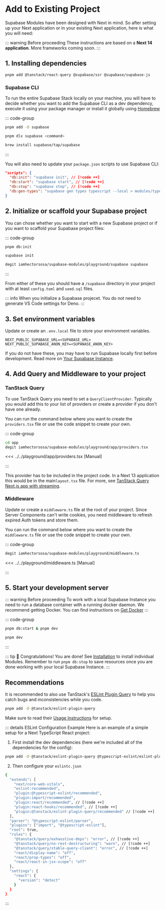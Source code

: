 # Add to Existing Project

Supabase Modules have been designed with Next in mind. So after setting up your Next application or in your existing Next application, here is what you will need:

::: warning Before proceeding
These instructions are based on a **Next 14 application**. More frameworks coming soon.
:::

## 1. Installing dependencies

```bash
pnpm add @tanstack/react-query @supabase/ssr @supabase/supabase-js
```

### Supabase CLI

To run the entire Supabase Stack locally on your machine, you will have to decide whether you want to add the Supabase CLI as a dev dependency, execute it using your package manager or install it globally using [Homebrew](https://brew.sh/)

::: code-group

```bash [pnpm as -D]
pnpm add -D supabase
```

```bash [pnpm dlx]
pnpm dlx supabase <command>
```

```bash [Homebrew]
brew install supabase/tap/supabase
```

:::

You will also need to update your `package.json` scripts to use Supabase CLI:

```json
"scripts": {
  "db:init": "supabase init", // [!code ++]
  "db:start": "supabase start", // [!code ++]
  "db:stop": "supabase stop", // [!code ++]
  "db:gen-types": "supabase gen types typescript --local > modules/types/index.ts" // [!code ++]
}
```

## 2. Initialize or scaffold your Supabase project

You can chose whether you want to start with a new Supabase project or if you want to scaffold your Supabase project files:

::: code-group

```bash [Using pnpm scripts]
pnpm db:init
```

```bash [Using Supabase CLI]
supabase init
```

```bash [Using degit]
degit iamhectorsosa/supabase-modules/playground/supabase supabase
```

:::

From either of these you should have a `/supabase` directory in your project with at least `config.toml` and `seed.sql` files.

::: info
When you initialize a Supabase projecet. You do not need to generate VS Code settings for Deno.
:::

## 3. Set environment variables

Update or create an `.env.local` file to store your environment variables.

```.env
NEXT_PUBLIC_SUPABASE_URL=<SUPABASE_URL>
NEXT_PUBLIC_SUPABASE_ANON_KEY=<SUPANASE_ANON_KEY>
```

If you do not have these, you may have to run Supabase locally first before development. Read more on [Your Supabase Instance](/getting-started/supabase).

## 4. Add Query and Middleware to your project

### TanStack Query

To use TanStack Query you need to set a `QueryClientProvider`. Typically you would add this to your list of providers or create a provider if you don't have one already.

You can run the command below where you want to create the `providers.tsx` file or use the code snippet to create your own.

::: code-group

```bash [Using degit]
cd app
degit iamhectorsosa/supabase-modules/playground/app/providers.tsx
```

<<< ../../playground/app/providers.tsx [Manual]

:::

This provider has to be included in the project code. In a Next 13 application this would be in the main`layout.tsx` file. For more, see [TanStack Query Next.js app with streaming](https://tanstack.com/query/latest/docs/framework/react/examples/nextjs-suspense-streaming).

### Middleware

Update or create a `middleware.ts` file at the root of your project. Since Server Components can't write cookies, you need middleware to refresh expired Auth tokens and store them.

You can run the command below where you want to create the `middleware.ts` file or use the code snippet to create your own.

::: code-group

```bash [Using degit]
degit iamhectorsosa/supabase-modules/playground/middleware.ts
```

<<< ../../playground/middleware.ts [Manual]

:::

## 5. Start your development server

::: warning Before proceeding
To work with a local Supabase Instance you need to run a database container with a running docker daemon. We recommend getting Docker. You can find instructions on [Get Docker](https://docs.docker.com/get-docker/)
:::

::: code-group

```bash [Using a local Supabase Instance]
pnpm db:start & pnpm dev
```

```bash [Using a cloud Supabase Instance]
pnpm dev
```

:::

::: tip :tada: Congratulations!
You are done! See [Installation](/modules/installation) to install individual Modules. Remember to run `pnpm db:stop` to save resources once you are done working with your local Supabase Instance.
:::

## Recommendations

It is recommended to also use TanStack's [ESLint Plugin Query](https://tanstack.com/query/latest/docs/eslint/eslint-plugin-query) to help you catch bugs and inconsistencies while you code.

```bash
pnpm add -D @tanstack/eslint-plugin-query
```

Make sure to read their [Usage Instructions](https://tanstack.com/query/latest/docs/eslint/eslint-plugin-query#usage) for setup.

::: details ESLint Configuration Example
Here is an example of a simple setup for a Next TypeScript React project:

1. First install the dev dependencies (here we're included all of the dependencies for the config):

```bash
pnpm add -D @tanstack/eslint-plugin-query @typescript-eslint/eslint-plugin @typescript-eslint/parser eslint eslint-config-next eslint-plugin-import eslint-plugin-react eslint-plugin-react-hooks
```

2. Then configure your `eslintc.json`

```bash
{
  "extends": [
    "next/core-web-vitals",
    "eslint:recommended",
    "plugin:@typescript-eslint/recommended",
    "plugin:import/recommended",
    "plugin:react/recommended", // [!code ++]
    "plugin:react-hooks/recommended", // [!code ++]
    "plugin:@tanstack/eslint-plugin-query/recommended" // [!code ++]
  ],
  "parser": "@typescript-eslint/parser",
  "plugins": ["import", "@typescript-eslint"],
  "root": true,
  "rules": {
    "@tanstack/query/exhaustive-deps": "error", // [!code ++]
    "@tanstack/query/no-rest-destructuring": "warn", // [!code ++]
    "@tanstack/query/stable-query-client": "error", // [!code ++]
    "react/display-name": "off",
    "react/prop-types": "off",
    "react/react-in-jsx-scope": "off"
  },
  "settings": {
    "react": {
      "version": "detect"
    }
  }
}

```

:::
